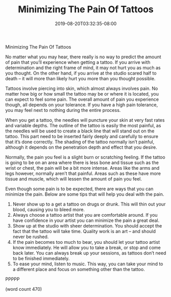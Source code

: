 ﻿---
title: "Minimizing The Pain Of Tattoos"
date: 2019-08-20T03:32:35-08:00
description: "Tattoos Tips for Web Success"
featured_image: "/images/Tattoos.jpg"
tags: ["Tattoos"]
---

Minimizing The Pain Of Tattoos

No matter what you may hear, there really is no way to predict the amount of pain that you’ll experience when getting a tattoo.  If you arrive with determination and the right frame of mind, it may not hurt you as much as you thought.  On the other hand, if you arrive at the studio scared half to death – it will more than likely hurt you more than you thought possible.

Tattoos involve piercing into skin, which almost always involves pain.  No matter how big or how small the tattoo may be or where it is located, you can expect to feel some pain.  The overall amount of pain you experience though, all depends on your tolerance.  If you have a high pain tolerance, you may feel next to nothing during the entire process.

When you get a tattoo, the needles will puncture your skin at very fast rates and variable depths.  The outline of the tattoo is easily the most painful, as the needles will be used to create a black line that will stand out on the tattoo.  This part need to be inserted fairly deeply and carefully to ensure that it’s done correctly.  The shading of the tattoo normally isn’t painful, although it depends on the penetration depth and effect that you desire.

Normally, the pain you feel is a slight burn or scratching feeling.  If the tattoo is going to be on an area where there is less bone and tissue such as the wrist or chest, the pain will be a bit more intense.  Areas like the arms and legs however, normally aren’t that painful.  Areas such as these have more tissue and muscle, which will lessen the amount of pain you feel.

Even though some pain is to be expected, there are ways that you can minimize the pain.  Below are some tips that will help you deal with the pain.
1.	Never show up to a get a tattoo on drugs or drunk.  This will thin out your blood, causing you to bleed more.
2.	Always choose a tattoo artist that you are comfortable around.  If you have confidence in your artist you can minimize the pain a great deal.
3.	Show up at the studio with sheer determination.  You should accept the fact that the tattoo will take time.  Quality work is an art – and should never be rushed.
4.	If the pain becomes too much to bear, you should let your tattoo artist know immediately.  He will allow you to take a break, or stop and come back later.  You can always break up your sessions, as tattoos don’t need to be finished immediately.
5.	To ease your mind, listen to music.  This way, you can take your mind to a different place and focus on something other than the tattoo.

PPPPP

(word count 470)
